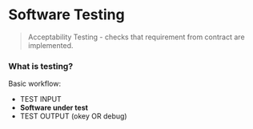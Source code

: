 # Software Testing 

> Acceptability Testing - checks that requirement from contract are implemented. 

<h3> What is testing? </h3>

Basic workflow: 

- TEST INPUT <br>
- <b> Software under test </b> <br>
- TEST OUTPUT (okey OR debug)


